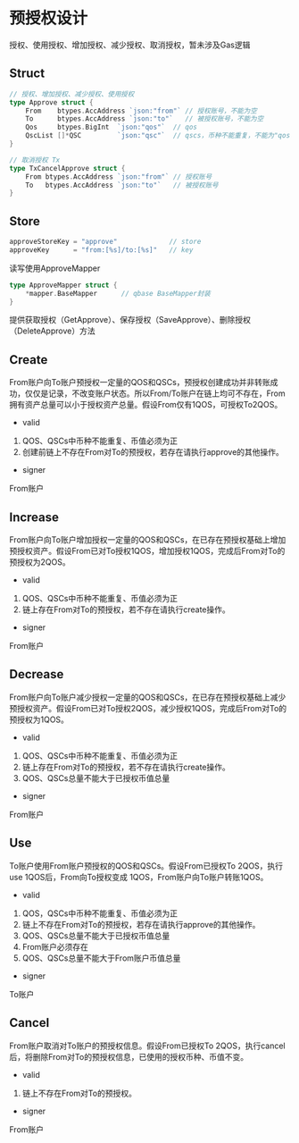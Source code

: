 # 预授权设计

授权、使用授权、增加授权、减少授权、取消授权，暂未涉及Gas逻辑

## Struct
```go
// 授权、增加授权、减少授权、使用授权
type Approve struct {
    From    btypes.AccAddress `json:"from"` // 授权账号，不能为空
    To      btypes.AccAddress `json:"to"`   // 被授权账号，不能为空
    Qos     btypes.BigInt  `json:"qos"`  // qos
    QscList []*QSC         `json:"qsc"`  // qscs，币种不能重复，不能为"qos"（大小写敏感）
}

// 取消授权 Tx
type TxCancelApprove struct {
	From btypes.AccAddress `json:"from"` // 授权账号
	To   btypes.AccAddress `json:"to"`   // 被授权账号
}
```
## Store
```go
approveStoreKey = "approve"             // store
approveKey      = "from:[%s]/to:[%s]"   // key
```

读写使用ApproveMapper
```go
type ApproveMapper struct {
	*mapper.BaseMapper      // qbase BaseMapper封装
}
```
提供获取授权（GetApprove）、保存授权（SaveApprove）、删除授权（DeleteApprove）方法

## Create

From账户向To账户预授权一定量的QOS和QSCs，预授权创建成功并非转账成功，仅仅是记录，不改变账户状态。所以From/To账户在链上均可不存在，From拥有资产总量可以小于授权资产总量。假设From仅有1QOS，可授权To2QOS。

* valid
1. QOS、QSCs中币种不能重复、币值必须为正
2. 创建前链上不存在From对To的预授权，若存在请执行approve的其他操作。

* signer

From账户

## Increase

From账户向To账户增加授权一定量的QOS和QSCs，在已存在预授权基础上增加预授权资产。假设From已对To授权1QOS，增加授权1QOS，完成后From对To的预授权为2QOS。

* valid
1. QOS、QSCs中币种不能重复、币值必须为正
2. 链上存在From对To的预授权，若不存在请执行create操作。

* signer

From账户

## Decrease

From账户向To账户减少授权一定量的QOS和QSCs，在已存在预授权基础上减少预授权资产。假设From已对To授权2QOS，减少授权1QOS，完成后From对To的预授权为1QOS。

* valid
1. QOS、QSCs中币种不能重复、币值必须为正
2. 链上存在From对To的预授权，若不存在请执行create操作。
3. QOS、QSCs总量不能大于已授权币值总量

* signer

From账户

## Use

To账户使用From账户预授权的QOS和QSCs。假设From已授权To 2QOS，执行use 1QOS后，From向To授权变成 1QOS，From账户向To账户转账1QOS。

* valid
1. QOS，QSCs中币种不能重复、币值必须为正
2. 链上不存在From对To的预授权，若存在请执行approve的其他操作。
3. QOS、QSCs总量不能大于已授权币值总量
4. From账户必须存在
3. QOS、QSCs总量不能大于From账户币值总量

* signer

To账户

## Cancel

From账户取消对To账户的预授权信息。假设From已授权To 2QOS，执行cancel后，将删除From对To的预授权信息，已使用的授权币种、币值不变。

* valid
1. 链上不存在From对To的预授权。

* signer

From账户
